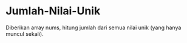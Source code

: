 # Jumlah-Nilai-Unik
Diberikan array nums, hitung jumlah dari semua nilai unik (yang hanya muncul sekali).
